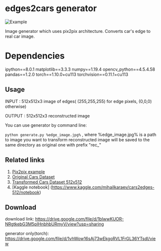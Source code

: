 # edges2cars generator

![Example](https://user-images.githubusercontent.com/40434685/152781187-e99c6d0e-2f34-4b88-b222-868f6ab96bb1.png)

Image generator which uses pix2pix architecture. Converts car's edge to real car image.

# Dependencies
ipython==8.0.1
matplotlib==3.3.3
numpy==1.19.4
opencv_python==4.5.4.58
pandas==1.2.0
torch==1.10.0+cu113
torchvision==0.11.1+cu113


## Usage

INPUT : 512x512x3 image of edges( (255,255,255) for edge pixels, (0,0,0) otherwise)

OUTPUT : 512x512x3 reconstructed image


You can use generator by command line:

`python generate.py %edge_image.jpg%` , where %edge_image.jpg% is a path to image you want to transform 
reconstructed image will be saved to the same directory as original one with prefix "rec_"

## Related links
  1. [Pix2pix example](https://learnopencv.com/paired-image-to-image-translation-pix2pix/) 
  2. [Original Cars Dataset](https://www.kaggle.com/jessicali9530/stanford-cars-dataset/code)
  3. [Transformed Cars Dataset 512x512](https://www.kaggle.com/mihailkaraev/cars-edges-512x512?select=output512)
  4. [Kaggle notebook] (https://www.kaggle.com/mihailkaraev/cars2edges-512/notebook)

## Download
download link: https://drive.google.com/file/d/1blwwKUOR-NRgtkebG3M5pIHnbhbURmyV/view?usp=sharing

generator only(torch): https://drive.google.com/file/d/1vhWow16sAj73wEkgoRVL1FrGL36YTsdI/view 
